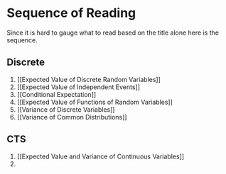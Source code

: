 # Sequence of Reading
Since it is hard to gauge what to read based on the title alone here is the sequence.

## Discrete
1. [[Expected Value of Discrete Random Variables]]
2. [[Expected Value of Independent Events]]
3. [[Conditional Expectation]]
4. [[Expected Value of Functions of Random Variables]]
5. [[Variance of Discrete Variables]]
6. [[Variance of Common Distributions]]

## CTS
1. [[Expected Value and Variance of Continuous Variables]]
2. 